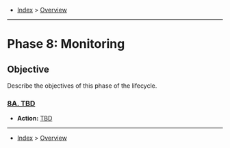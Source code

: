 - [Index](../index.md) > [Overview](overview.md)

---

<a id="phase-08"></a>

# Phase 8: Monitoring

## Objective

Describe the objectives of this phase of the lifecycle.

<a id="actions"></a>

<a id="8a"></a>

### [8A. TBD](phase_08_A#top)

- **Action:** [TBD](phase_08_A#8a-action-01)

---

- [Index](../index.md) > [Overview](overview.md)
